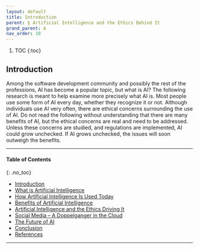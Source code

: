 ```yaml
---
layout: default
title: Introduction
parent: § Artificial Intelligence and the Ethics Behind It  
grand_parent: A 
nav_order: 10 
---
```

<style>
.dont-break-out {
  /* These are technically the same, but use both */
  overflow-wrap: break-word;
  word-wrap: break-word;

     -ms-word-break: break-all;
  /* This is the dangerous one in WebKit, as it breaks things wherever */
  word-break: break-all;
  /* Instead use this non-standard one: */
  word-break: break-word;
}

.youtube-container {
    position: relative;
    width: 100%;
    height: 0;
    padding-bottom: 56.25%;
}
.youtube-video {
    position: absolute;
    top: 0;
    left: 0;
    width: 100%;
    height: 100%;
}

</style>

<div class="dont-break-out" markdown="1">

1. TOC
{:toc}

## Introduction
Among the software development community and possibly the rest of the professions, AI has become a popular topic, but what is AI? The following research is meant to help examine more precisely what AI is. Most people use some form of AI every day, whether they recognize it or not. Although individuals use AI very often, there are ethical concerns surrounding the use of AI. Do not read the following without understanding that there are many benefits of AI, but the ethical concerns are real and need to be addressed. Unless these concerns are studied, and regulations are implemented, AI could grow unchecked. If AI grows unchecked, the issues will soon outweigh the benefits.

***

#### Table of Contents
{: .no_toc}

<ul><li> <a href="/docs/ai/artificial-intelligence-and-the-ethics-behind-it-1/">Introduction</a></li><li> <a href="/docs/ai/artificial-intelligence-and-the-ethics-behind-it-2/">What is Artificial Intelligence</a></li><li> <a href="/docs/ai/artificial-intelligence-and-the-ethics-behind-it-3/">How Artificial Intelligence Is Used Today</a></li><li> <a href="/docs/ai/artificial-intelligence-and-the-ethics-behind-it-4/">Benefits of Artificial Intelligence</a></li><li> <a href="/docs/ai/artificial-intelligence-and-the-ethics-behind-it-5/">Artificial Intelligence and the Ethics Driving It</a></li><li> <a href="/docs/ai/artificial-intelligence-and-the-ethics-behind-it-6/">Social Media – A Doppelganger in the Cloud</a></li><li> <a href="/docs/ai/artificial-intelligence-and-the-ethics-behind-it-7/">The Future of AI</a></li><li> <a href="/docs/ai/artificial-intelligence-and-the-ethics-behind-it-8/">Conclusion</a></li><li> <a href="/docs/ai/artificial-intelligence-and-the-ethics-behind-it-9/">References</a></li></ul>

***

</div>
